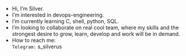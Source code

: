 - Hi, I’m Silver.
- I’m interested in devops-engineering.
- I’m currently learning C, shell, python, SQL.
- I’m looking to collaborate on real cool team, where my skills and the strongest desire to grow, learn, develop and work will be in demand.
- How to reach me:</br>
`Telegram:` s_silverus

